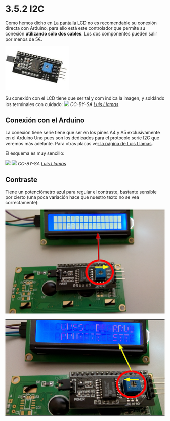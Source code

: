 # 3.5.2 I2C

Como hemos dicho en [La pantalla LCD](https://github.com/deleyva/programa-arduino-mediante-codigo/tree/a407da71017a2f6edc4a9de5f70319276906de88/3-lcd/3-lcd/31-la-pantalla.md) no es recomendable su conexión directa con Arduino, para ello está este controlador que permite su conexión **utilizando sólo dos cables**. Los dos componentes pueden salir por menos de 5€.

![](../../.gitbook/assets/i2c.png)

Su conexión con el LCD tiene que ser tal y com indica la imagen, y soldándo los terminales con cuidado: ![](https://www.luisllamas.es/wp-content/uploads/2016/05/arduino-i2c-lcd-componente.png) _CC-BY-SA_ [_Luis Llamas_](https://www.luisllamas.es/arduino-lcd-i2c/)

## Conexión con el Arduino

La conexión tiene serie tiene que ser en los pines A4 y A5 exclusivamente en el Arduino Uno pues son los dedicados para el protocolo serie I2C que veremos más adelante. Para otras placas ve[r la página de Luis Llamas](https://www.luisllamas.es/arduino-lcd-i2c/).

El esquema es muy sencillo:

![](https://www.luisllamas.es/wp-content/uploads/2016/05/arduino-lcd-i2c-esquema.png) ![](https://www.luisllamas.es/wp-content/uploads/2016/05/arduino-lcd-i2c-conexion.png) _CC-BY-SA_ [_Luis Llamas_](https://www.luisllamas.es/arduino-lcd-i2c/)

## Contraste

Tiene un potenciómetro azul para regular el contraste, bastante sensible por cierto \(una poca variación hace que nuestro texto no se vea correctamente\):

![](../../.gitbook/assets/i2c-1.png)

![](../../.gitbook/assets/i2c-2.png)

